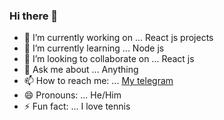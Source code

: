 ### Hi there 👋


- 🔭 I’m currently working on ... React js projects
- 🌱 I’m currently learning ... Node js
- 👯 I’m looking to collaborate on ... React js
- 💬 Ask me about ... Anything
- 📫 How to reach me: ... [My telegram](https://t.me/yunero)
- 😄 Pronouns: ... He/Him
- ⚡ Fun fact: ... I love tennis

